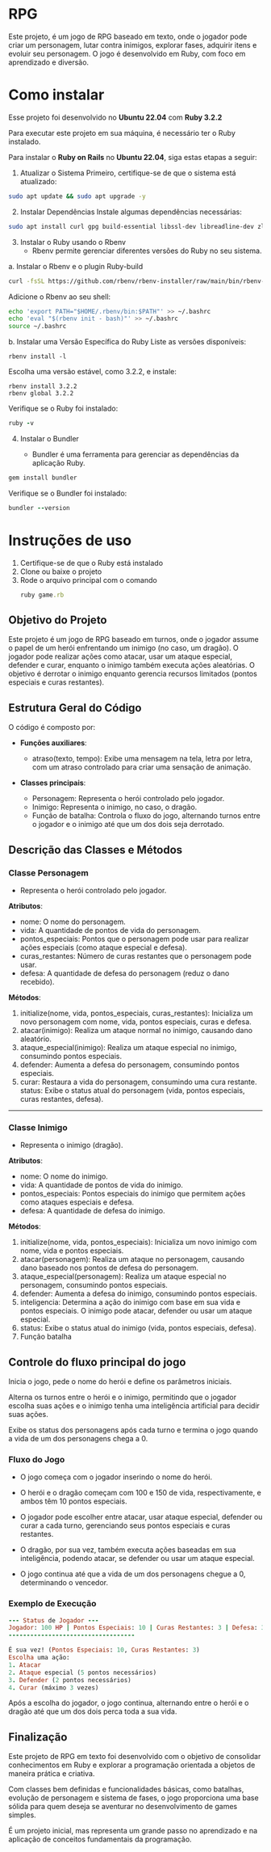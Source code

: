 # RPG
Este projeto, é um jogo de RPG baseado em texto, onde o jogador pode criar um personagem, lutar contra inimigos, explorar fases, adquirir itens e evoluir seu personagem. O jogo é desenvolvido em Ruby, com foco em aprendizado e diversão.


# Como instalar
Esse projeto foi desenvolvido no **Ubuntu 22.04** com **Ruby 3.2.2**

Para executar este projeto em sua máquina, é necessário ter o Ruby instalado.

Para instalar o **Ruby on Rails** no **Ubuntu 22.04**, siga estas etapas a seguir:

1. Atualizar o Sistema
Primeiro, certifique-se de que o sistema está atualizado:

``` bash
sudo apt update && sudo apt upgrade -y
```


2. Instalar Dependências
Instale algumas dependências necessárias:
``` bash
sudo apt install curl gpg build-essential libssl-dev libreadline-dev zlib1g-dev libsqlite3-dev -y
```

3. Instalar o Ruby usando o Rbenv
     - Rbenv permite gerenciar diferentes versões do Ruby no seu sistema.

a. Instalar o Rbenv e o plugin Ruby-build
```bash
curl -fsSL https://github.com/rbenv/rbenv-installer/raw/main/bin/rbenv-installer | bash
```

Adicione o Rbenv ao seu shell:
```bash
echo 'export PATH="$HOME/.rbenv/bin:$PATH"' >> ~/.bashrc
echo 'eval "$(rbenv init - bash)"' >> ~/.bashrc
source ~/.bashrc
```
b. Instalar uma Versão Específica do Ruby
Liste as versões disponíveis:
```rbenv
rbenv install -l
```
Escolha uma versão estável, como 3.2.2, e instale:
``` rbenv
rbenv install 3.2.2
rbenv global 3.2.2
```

Verifique se o Ruby foi instalado:
``` ruby
ruby -v
```

4. Instalar o Bundler

    - Bundler é uma ferramenta para gerenciar as dependências da aplicação Ruby.
``` ruby
gem install bundler
```

Verifique se o Bundler foi instalado:
``` ruby
bundler --version
```

# Instruções de uso
1. Certifique-se de que o Ruby está instalado
2. Clone ou baixe o projeto
3. Rode o arquivo principal com o comando
    ``` ruby
    ruby game.rb
    ```
## Objetivo do Projeto
Este projeto é um jogo de RPG baseado em turnos, onde o jogador assume o papel de um herói enfrentando um inimigo (no caso, um dragão). O jogador pode realizar ações como atacar, usar um ataque especial, defender e curar, enquanto o inimigo também executa ações aleatórias. O objetivo é derrotar o inimigo enquanto gerencia recursos limitados (pontos especiais e curas restantes).


## Estrutura Geral do Código
O código é composto por:

- **Funções auxiliares**:

    - atraso(texto, tempo): Exibe uma mensagem na tela, letra por letra, com um atraso controlado para criar uma sensação de animação.

- **Classes principais**:

    - Personagem: Representa o herói controlado pelo jogador.
    - Inimigo: Representa o inimigo, no caso, o dragão.
    - Função de batalha: Controla o fluxo do jogo, alternando turnos entre o jogador e o inimigo até que um dos dois seja derrotado.

## Descrição das Classes e Métodos

### Classe Personagem
- Representa o herói controlado pelo jogador.

**Atributos**:

- nome: O nome do personagem.
- vida: A quantidade de pontos de vida do personagem.
- pontos_especiais: Pontos que o personagem pode usar para realizar ações especiais (como ataque especial e defesa).
- curas_restantes: Número de curas restantes que o personagem pode usar.
- defesa: A quantidade de defesa do personagem (reduz o dano recebido).

**Métodos**:

1. initialize(nome, vida, pontos_especiais, curas_restantes): Inicializa um novo personagem com nome, vida, pontos especiais, curas e defesa.
2. atacar(inimigo): Realiza um ataque normal no inimigo, causando dano aleatório.
3. ataque_especial(inimigo): Realiza um ataque especial no inimigo, consumindo pontos especiais.
4. defender: Aumenta a defesa do personagem, consumindo pontos especiais.
5. curar: Restaura a vida do personagem, consumindo uma cura restante.
status: Exibe o status atual do personagem (vida, pontos especiais, curas restantes, defesa).

---

### Classe Inimigo
- Representa o inimigo (dragão).

**Atributos**:

- nome: O nome do inimigo.
- vida: A quantidade de pontos de vida do inimigo.
- pontos_especiais: Pontos especiais do inimigo que permitem ações como ataques especiais e defesa.
- defesa: A quantidade de defesa do inimigo.


**Métodos**:

1. initialize(nome, vida, pontos_especiais): Inicializa um novo inimigo com nome, vida e pontos especiais.
2. atacar(personagem): Realiza um ataque no personagem, causando dano baseado nos pontos de defesa do personagem.
3. ataque_especial(personagem): Realiza um ataque especial no personagem, consumindo pontos especiais.
4. defender: Aumenta a defesa do inimigo, consumindo pontos especiais.
5. inteligencia: Determina a ação do inimigo com base em sua vida e pontos especiais. O inimigo pode atacar, defender ou usar um ataque especial.
6. status: Exibe o status atual do inimigo (vida, pontos especiais, defesa).
7. Função batalha

## Controle do fluxo principal do jogo

Inicia o jogo, pede o nome do herói e define os parâmetros iniciais.

Alterna os turnos entre o herói e o inimigo, permitindo que o jogador escolha suas ações e o inimigo tenha uma inteligência artificial para decidir suas ações.

Exibe os status dos personagens após cada turno e termina o jogo quando a vida de um dos personagens chega a 0.

### Fluxo do Jogo
- O jogo começa com o jogador inserindo o nome do herói.
- O herói e o dragão começam com 100 e 150 de vida, respectivamente, e ambos têm 10 pontos especiais.
- O jogador pode escolher entre atacar, usar ataque especial, defender ou curar a cada turno, gerenciando seus pontos especiais e curas restantes.
- O dragão, por sua vez, também executa ações baseadas em sua inteligência, podendo atacar, se defender ou usar um ataque especial.

- O jogo continua até que a vida de um dos personagens chegue a 0, determinando o vencedor.

### Exemplo de Execução
``` ruby
--- Status de Jogador ---
Jogador: 100 HP | Pontos Especiais: 10 | Curas Restantes: 3 | Defesa: 3
-----------------------------------

É sua vez! (Pontos Especiais: 10, Curas Restantes: 3)
Escolha uma ação:
1. Atacar
2. Ataque especial (5 pontos necessários)
3. Defender (2 pontos necessários)
4. Curar (máximo 3 vezes)

```
Após a escolha do jogador, o jogo continua, alternando entre o herói e o dragão até que um dos dois perca toda a sua vida.


## Finalização

Este projeto de RPG em texto foi desenvolvido com o objetivo de consolidar conhecimentos em Ruby e explorar a programação orientada a objetos de maneira prática e criativa.

Com classes bem definidas e funcionalidades básicas, como batalhas, evolução de personagem e sistema de fases, o jogo proporciona uma base sólida para quem deseja se aventurar no desenvolvimento de games simples.

É um projeto inicial, mas representa um grande passo no aprendizado e na aplicação de conceitos fundamentais da programação.
